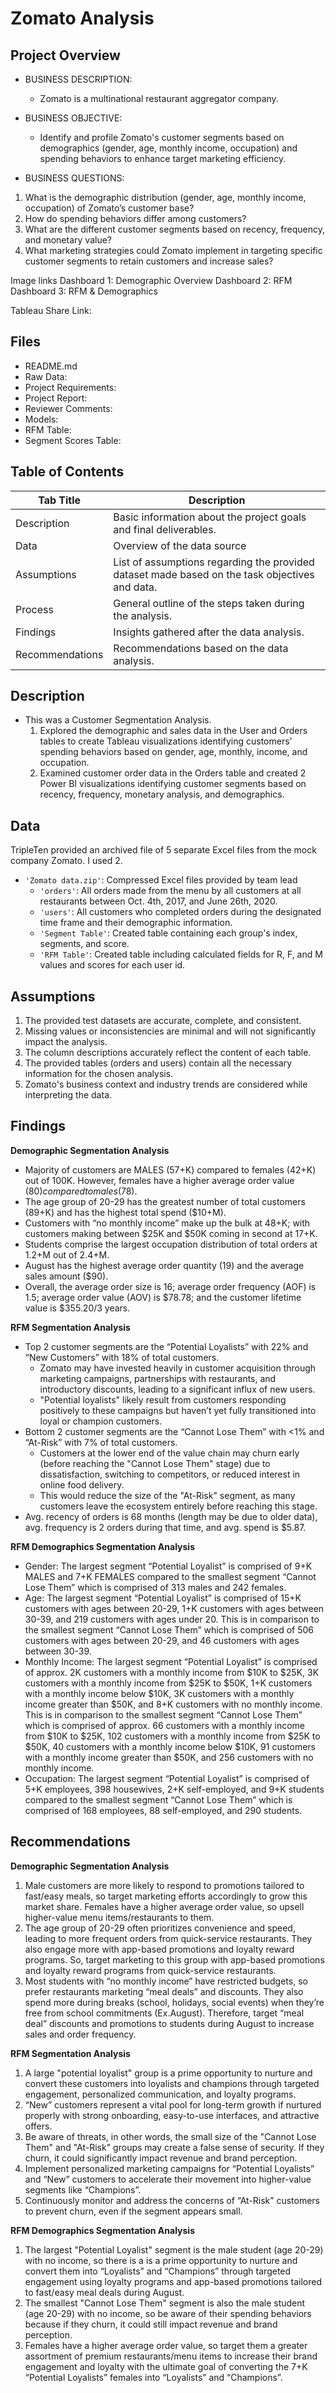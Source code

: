 # Zomato Analysis

## Project Overview

- BUSINESS DESCRIPTION:
  - Zomato is a multinational restaurant aggregator company.

- BUSINESS OBJECTIVE:
  - Identify and profile Zomato's customer segments based on demographics (gender, age, monthly income, occupation) and spending behaviors to enhance target marketing efficiency.

- BUSINESS QUESTIONS:
1. What is the demographic distribution (gender, age, monthly income, occupation) of Zomato’s customer base? 
2. How do spending behaviors differ among customers? 
3. What are the different customer segments based on recency, frequency, and monetary value?
4. What marketing strategies could Zomato implement in targeting specific customer segments to retain customers and increase sales? 

Image links
Dashboard 1: Demographic Overview
Dashboard 2: RFM 
Dashboard 3: RFM & Demographics

Tableau Share Link: 

## Files
- README.md
- Raw Data: 
- Project Requirements:
- Project Report:
- Reviewer Comments: 
- Models:
- RFM Table:
- Segment Scores Table:

## Table of Contents
| Tab Title| Description | 
| -------- | ------------|
| Description | Basic information about the project goals and final deliverables. |
| Data | Overview of the data source |
| Assumptions | List of assumptions regarding the provided dataset made based on the task objectives and data. |
| Process | General outline of the steps taken during the analysis. |
| Findings | Insights gathered after the data analysis. |
| Recommendations | Recommendations based on the data analysis. |

## Description
- This was a Customer Segmentation Analysis.
  1. Explored the demographic and sales data in the User and Orders tables to create Tableau visualizations identifying customers' spending behaviors based on gender, age, monthly, income, and occupation.
  2. Examined customer order data in the Orders table and created 2 Power BI visualizations identifying customer segments based on recency, frequency, monetary analysis, and demographics. 

## Data
TripleTen provided an archived file of 5 separate Excel files from the mock company Zomato. I used 2.
- `'Zomato data.zip'`: Compressed Excel files provided by team lead
    - `'orders'`: All orders made from the menu by all customers at all restaurants between Oct. 4th, 2017, and June 26th, 2020.
    - `'users'`: All customers who completed orders during the designated time frame and their demographic information.
    - `'Segment Table'`: Created table containing each group's index, segments, and score.
    - `'RFM Table'`: Created table including calculated fields for R, F, and M values and scores for each user id.

## Assumptions
1. The provided test datasets are accurate, complete, and consistent.
2. Missing values or inconsistencies are minimal and will not significantly impact the analysis.
3. The column descriptions accurately reflect the content of each table.
4. The provided tables (orders and users) contain all the necessary information for the chosen analysis.
5. Zomato's business context and industry trends are considered while interpreting the data.

## Findings
**Demographic Segmentation Analysis** 
- Majority of customers are MALES (57+K) compared to females (42+K) out of 100K. However, females have a higher average order value ($80) compared to males ($78).
- The age group of 20-29 has the greatest number of total customers (89+K) and has the highest total spend ($10+M).
- Customers with “no monthly income” make up the bulk at 48+K; with customers making between $25K and $50K coming in second at 17+K.
- Students comprise the largest occupation distribution of total orders at 1.2+M out of 2.4+M.
- August has the highest average order quantity (19) and the average sales amount ($90).
- Overall, the average order size is 16; average order frequency (AOF) is 1.5; average order value (AOV) is $78.78; and the customer lifetime value is $355.20/3 years. 

**RFM Segmentation Analysis**
- Top 2 customer segments are the “Potential Loyalists” with 22% and “New Customers” with 18% of total customers.
  - Zomato may have invested heavily in customer acquisition through marketing campaigns, partnerships with restaurants, and introductory discounts, leading to a significant influx of new users. 
  - "Potential loyalists" likely result from customers responding positively to these campaigns but haven’t yet fully transitioned into loyal or champion customers.
- Bottom 2 customer segments are the “Cannot Lose Them” with <1% and “At-Risk” with 7% of total customers. 
  -  Customers at the lower end of the value chain may churn early (before reaching the "Cannot Lose Them" stage) due to dissatisfaction, switching to competitors, or reduced interest in online food delivery. 
  - This would reduce the size of the "At-Risk" segment, as many customers leave the ecosystem entirely before reaching this stage. 
- Avg. recency of orders is 68 months (length may be due to older data), avg.
    frequency is 2 orders during that time, and avg. spend is $5.87. 

**RFM Demographics Segmentation Analysis**
- Gender: The largest segment “Potential Loyalist” is comprised of 9+K MALES and 7+K FEMALES compared to the smallest segment “Cannot Lose Them” which is comprised of 313 males and 242 females. 
- Age: The largest segment “Potential Loyalist” is comprised of 15+K customers with ages between 20-29, 1+K customers with ages between 30-39, and 219 customers with ages under 20. This is in comparison to the smallest segment “Cannot Lose Them” which is comprised of 506 customers with ages between 20-29, and 46 customers with ages between 30-39. 
- Monthly Income: The largest segment “Potential Loyalist” is comprised of approx. 2K customers with a monthly income from $10K to $25K, 3K customers with a monthly income from $25K to $50K, 1+K customers with a monthly income below $10K, 3K customers with a monthly income greater than $50K, and 8+K customers with no monthly income. This is in comparison to the smallest segment “Cannot Lose Them” which is comprised of approx. 66 customers with a monthly income from $10K to $25K, 102 customers with a monthly income from $25K to $50K, 40 customers with a monthly income below $10K, 91 customers with a monthly income greater than $50K, and 256 customers with no monthly income. 
- Occupation: The largest segment “Potential Loyalist” is comprised of 5+K employees, 398 housewives, 2+K self-employed, and 9+K students compared to the smallest segment “Cannot Lose Them” which is comprised of 168 employees, 88 self-employed, and 290 students. 

## Recommendations
**Demographic Segmentation Analysis**
1. Male customers are more likely to respond to promotions tailored to fast/easy meals, so target marketing efforts accordingly to grow this market share. Females have a higher average order value, so upsell higher-value menu items/restaurants to them.
2. The age group of 20-29 often prioritizes convenience and speed, leading to more frequent orders from quick-service restaurants. They also engage more with app-based promotions and loyalty reward programs. So, target marketing to this group with app-based promotions and loyalty reward programs from quick-service restaurants. 
3. Most students with “no monthly income” have restricted budgets, so prefer restaurants marketing “meal deals” and discounts. They also spend more during breaks (school, holidays, social events) when they’re free from school commitments (Ex.August). Therefore, target “meal deal” discounts and promotions to students during August to increase sales and order frequency. 

**RFM Segmentation Analysis**
1. A large "potential loyalist" group is a prime opportunity to nurture and convert these customers into loyalists and champions through targeted engagement, personalized communication, and loyalty programs.
2. “New” customers represent a vital pool for long-term growth if nurtured properly with strong onboarding, easy-to-use interfaces, and attractive offers. 
3. Be aware of threats, in other words, the small size of the "Cannot Lose Them" and "At-Risk" groups may create a false sense of security. If they churn, it could significantly impact revenue and brand perception. 
4. Implement personalized marketing campaigns for “Potential Loyalists” and “New” customers to accelerate their movement into higher-value segments like “Champions”. 
5. Continuously monitor and address the concerns of “At-Risk” customers to prevent churn, even if the segment appears small. 

**RFM Demographics Segmentation Analysis**
1. The largest "Potential Loyalist" segment is the male student (age 20-29) with no income, so there is a is a prime opportunity to nurture and convert them into “Loyalists” and “Champions” through targeted engagement using loyalty programs and app-based promotions tailored to fast/easy meal deals during August. 
2. The smallest "Cannot Lose Them" segment is also the male student (age 20-29) with no income, so be aware of their spending behaviors because if they churn, it could still impact revenue and brand perception.
3. Females have a higher average order value, so target them a greater assortment of premium restaurants/menu items to increase their brand engagement and loyalty with the ultimate goal of converting the 7+K “Potential Loyalists” females into “Loyalists” and “Champions”. 
